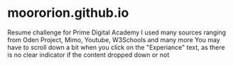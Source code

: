 # moororion.github.io
Resume challenge for Prime Digital Academy
I used many sources ranging from Oden Project, Mimo, Youtube, W3Schools and many more
You may have to scroll down a bit when you click on the "Experiance" text, as there is no clear indicator if the content dropped down or not
